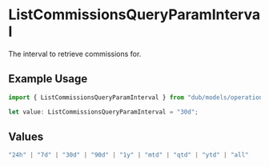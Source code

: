 # ListCommissionsQueryParamInterval

The interval to retrieve commissions for.

## Example Usage

```typescript
import { ListCommissionsQueryParamInterval } from "dub/models/operations";

let value: ListCommissionsQueryParamInterval = "30d";
```

## Values

```typescript
"24h" | "7d" | "30d" | "90d" | "1y" | "mtd" | "qtd" | "ytd" | "all"
```